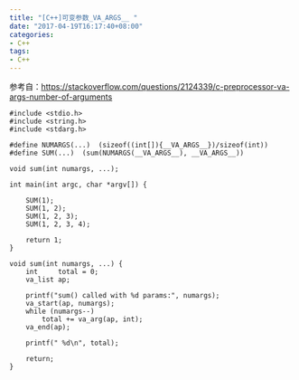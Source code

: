 ```yaml
---
title: "[C++]可变参数_VA_ARGS__ "
date: "2017-04-19T16:17:40+08:00"
categories:
- C++
tags:
- C++
---
```


参考自：https://stackoverflow.com/questions/2124339/c-preprocessor-va-args-number-of-arguments

    #include <stdio.h>
    #include <string.h>
    #include <stdarg.h>

    #define NUMARGS(...)  (sizeof((int[]){__VA_ARGS__})/sizeof(int))
    #define SUM(...)  (sum(NUMARGS(__VA_ARGS__), __VA_ARGS__))

    void sum(int numargs, ...);

    int main(int argc, char *argv[]) {

        SUM(1);
        SUM(1, 2);
        SUM(1, 2, 3);
        SUM(1, 2, 3, 4);

        return 1;
    }

    void sum(int numargs, ...) {
        int     total = 0;
        va_list ap;

        printf("sum() called with %d params:", numargs);
        va_start(ap, numargs);
        while (numargs--)
            total += va_arg(ap, int);
        va_end(ap);

        printf(" %d\n", total);

        return;
    }